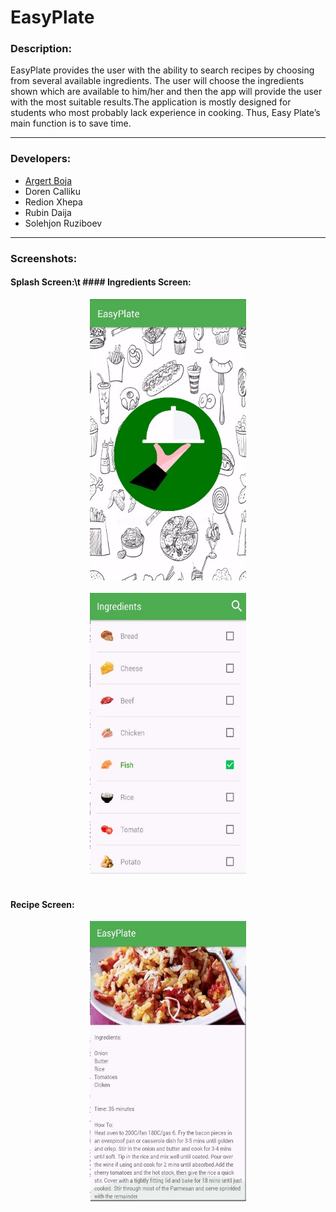 # EasyPlate

### Description:
<p>EasyPlate provides the user with the ability to search recipes by choosing from several available ingredients. The user will choose the ingredients shown which are available to him/her and then the app will provide the user with the most suitable results.The application is mostly designed for students who most probably lack experience in cooking. Thus, Easy Plate’s main function is to save time.
</p>
<hr />

### Developers:
<ul>
<li><a href="https://github.com/argertboja">Argert Boja</a></li>
<li>Doren Calliku</li>
<li>Redion Xhepa</li>
<li>Rubin Daija</li>
<li>Solehjon Ruziboev</li>
</ul>
<hr /> 

### Screenshots:
#### Splash Screen:\t #### Ingredients Screen:
<center><img src="https://github.com/argertboja/EasyPlate/blob/master/Screenshots/1.jpg" width="250" height="450"></center><br>


<center><img src="https://github.com/argertboja/EasyPlate/blob/master/Screenshots/2.jpg" width="250" height="450"></center><br>

#### Recipe Screen:
<center><img src="https://github.com/argertboja/EasyPlate/blob/master/Screenshots/3.jpg" width="250" height="450"></center><br>
